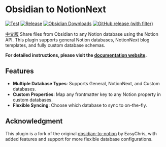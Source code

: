 # Obsidian to NotionNext

[![Test](https://github.com/jxpeng98/obsidian-to-NotionNext/actions/workflows/test.yml/badge.svg)](https://github.com/jxpeng98/obsidian-to-NotionNext/actions/workflows/test.yml)
[![Release](https://github.com/jxpeng98/obsidian-to-NotionNext/actions/workflows/release.yml/badge.svg)](https://github.com/jxpeng98/obsidian-to-NotionNext/actions/workflows/release.yml)
[![Obsidian Downloads](https://img.shields.io/badge/dynamic/json?logo=obsidian&color=%23483699&label=downloads&query=%24%5B%22share-to-notionnext%22%5D.downloads&url=https%3A%2F%2Fraw.githubusercontent.com%2Fobsidianmd%2Fobsidian-releases%2Fmaster%2Fcommunity-plugin-stats.json)](https://GitHub.com/jxpeng98/obsidian-to-NotionNext/releases/)
[![GitHub release (with filter)](https://img.shields.io/github/package-json/v/jxpeng98/obsidian-to-NotionNext)](https://github.com/jxpeng98/obsidian-to-NotionNext/releases/)

[中文版](README-zh.md)
Share files from Obsidian to any Notion database using the Notion API. This plugin supports general Notion databases, NotionNext blog templates, and fully custom database schemas.

**For detailed instructions, please visit the [documentation website](https://jxpeng98.github.io/obsidian-to-NotionNext/).**

## Features

- **Multiple Database Types**: Supports General, NotionNext, and Custom databases.
- **Custom Properties**: Map any frontmatter key to any Notion property in custom databases.
- **Flexible Syncing**: Choose which database to sync to on-the-fly.

## Acknowledgment

This plugin is a fork of the original [obsidian-to-notion](https://github.com/EasyChris/obsidian-to-notion) by EasyChris, with added features and support for more flexible database configurations.
